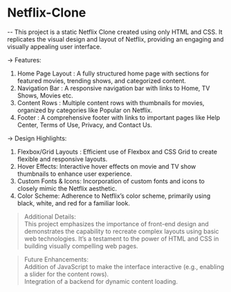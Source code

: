 # Netflix-Clone
-- This project is a static Netflix Clone created using only HTML and CSS. It replicates the visual design and layout of Netflix, providing an engaging and visually appealing user interface. <br>

-> Features: <br>
   1. Home Page Layout : A fully structured home page with sections for featured movies, trending shows, and categorized content. <br>
   2. Navigation Bar : A responsive navigation bar with links to Home, TV Shows, Movies etc. <br>
   3. Content Rows : Multiple content rows with thumbnails for movies, organized by categories like Popular on Netflix. <br>
   4. Footer : A comprehensive footer with links to important pages like Help Center, Terms of Use, Privacy, and Contact Us. <br>
   
-> Design Highlights: <br>
   1. Flexbox/Grid Layouts : Efficient use of Flexbox and CSS Grid to create flexible and responsive layouts. <br>
   2. Hover Effects: Interactive hover effects on movie and TV show thumbnails to enhance user experience. <br>
   3. Custom Fonts & Icons: Incorporation of custom fonts and icons to closely mimic the Netflix aesthetic. <br>
   4. Color Scheme: Adherence to Netflix’s color scheme, primarily using black, white, and red for a familiar look. <br>
   
> Additional Details: <br>
This project emphasizes the importance of front-end design and demonstrates the capability to recreate complex layouts using basic web technologies. It’s a testament to the power of HTML and CSS in building visually compelling web pages. <br>

> Future Enhancements: <br>
Addition of JavaScript to make the interface interactive (e.g., enabling a slider for the content rows). <br>
Integration of a backend for dynamic content loading.
